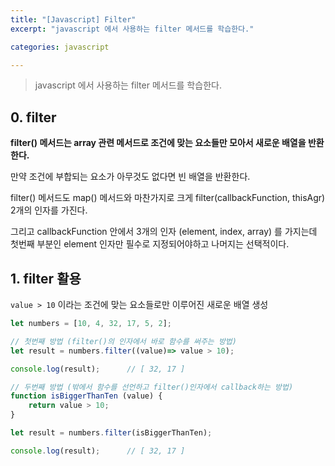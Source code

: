 ```yaml
---
title: "[Javascript] Filter"
excerpt: "javascript 에서 사용하는 filter 메서드를 학습한다."

categories: javascript

---
```


> javascript 에서 사용하는 filter 메서드를 학습한다.

## 0. filter

**filter() 메서드는 array 관련 메서드로 조건에 맞는 요소들만 모아서 새로운 배열을 반환한다.**

만약 조건에 부합되는 요소가 아무것도 없다면 빈 배열을 반환한다.

filter() 메서드도 map() 메서드와 마찬가지로 크게 filter(callbackFunction, thisAgr) 2개의 인자를 가진다.

그리고 callbackFunction 안에서 3개의 인자 (element, index, array) 를 가지는데 첫번째 부분인 element 인자만 필수로 지정되어야하고 나머지는 선택적이다.



## 1. filter 활용

`value > 10` 이라는 조건에 맞는 요소들로만 이루어진 새로운 배열 생성

```js
let numbers = [10, 4, 32, 17, 5, 2];

// 첫번째 방법 (filter()의 인자에서 바로 함수를 써주는 방법) 
let result = numbers.filter((value)=> value > 10);

console.log(result);      // [ 32, 17 ]

// 두번째 방법 (밖에서 함수를 선언하고 filter()인자에서 callback하는 방법) 
function isBiggerThanTen (value) {
    return value > 10;
}

let result = numbers.filter(isBiggerThanTen);

console.log(result);      // [ 32, 17 ]
```

